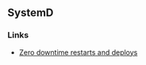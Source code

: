 ## SystemD

### Links

- [Zero downtime restarts and deploys](https://bunrouter.uptrace.dev/guide/go-zero-downtime-restarts.html)